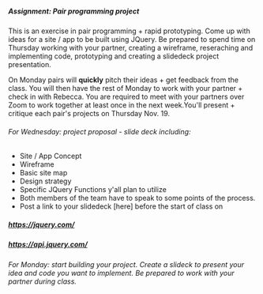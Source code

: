 ##### Assignment: Pair programming project
This is an exercise in pair programming + rapid prototyping. Come up with ideas for a site / app to be built using JQuery. Be prepared to spend time on Thursday working with your partner, creating a wireframe, reseraching and implementing code, prototyping and creating a slidedeck project presentation. 

On Monday pairs will **quickly** pitch their ideas + get feedback from the class. You will then have the rest of Monday to work with your partner + check in with Rebecca. You are required to meet with your partners over Zoom to work together at least once in the next week.You'll present + critique each pair's projects on Thursday Nov. 19.

###### For Wednesday: project proposal - slide deck including:
  * Site / App Concept
  * Wireframe
  * Basic site map
  * Design strategy
  * Specific JQuery Functions y'all plan to utilize
  * Both members of the team have to speak to some points of the process.
  * Post a link to your slidedeck [here] before the start of class on 

  ##### https://jquery.com/
  ##### https://api.jquery.com/

  ###### For Monday: start building your project. Create a slideck to present your idea and code you want to implement. Be prepared to work with your partner during class. 